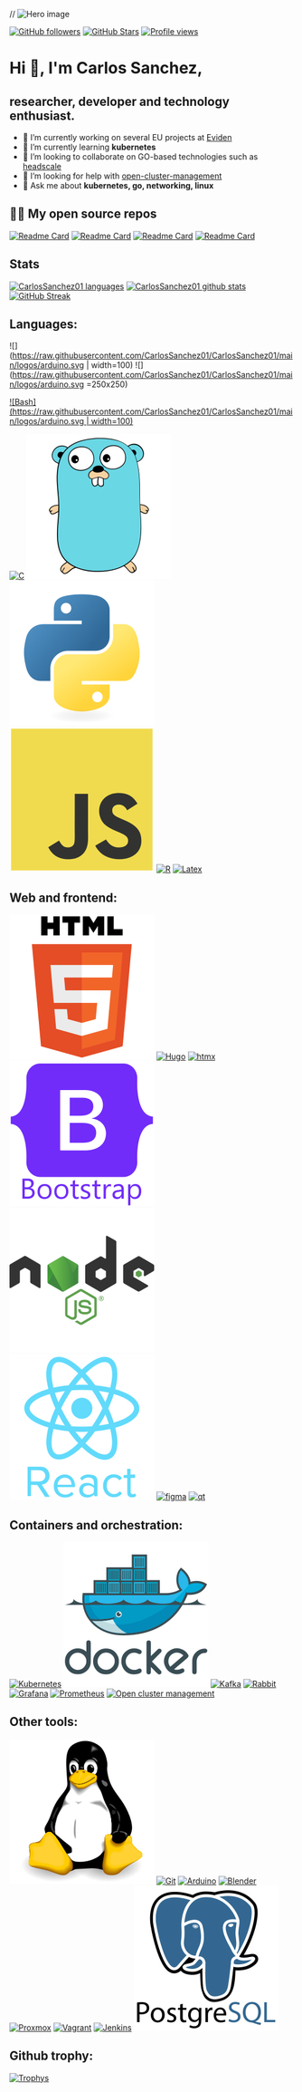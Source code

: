 // ![Hero image](https://raw.githubusercontent.com/carlossanchez01/images/master/github-profile.jpg)

[![GitHub followers](https://img.shields.io/github/followers/carlossanchez01?logo=GitHub&style=for-the-badge)](https://github.com/CarlosSanchez01)
[![GitHub Stars](https://img.shields.io/github/stars/carlossanchez01?logo=github&style=for-the-badge)](https://github.com/CarlosSanchez01)
[![Profile views](https://komarev.com/ghpvc/?username=carlossanchez01&label=Profile%20views&color=0e75b6&style=for-the-badge)](https://github.com/CarlosSanchez01)

# Hi 👋, I'm Carlos Sanchez,

## researcher, developer and technology enthusiast.

- 🔭 I’m currently working on several EU projects at [Eviden](https://eviden.com/)
- 🌱 I’m currently learning **kubernetes**
- 👯 I’m looking to collaborate on GO-based technologies such as [headscale](https://headscale.net/)
- 🤝 I’m looking for help with [open-cluster-management](https://open-cluster-management.io/)
- 💬 Ask me about **kubernetes, go, networking, linux**

## 🧑‍💻 My open source repos

[![Readme Card](https://github-readme-stats.vercel.app/api/pin/?username=carlossanchez01&repo=&theme=radical)](https://github.com/carlossanchez01/repo)
[![Readme Card](https://github-readme-stats.vercel.app/api/pin/?username=carlossanchez01&repo=&theme=radical)](https://github.com/carlossanchez01/repo)
[![Readme Card](https://github-readme-stats.vercel.app/api/pin/?username=carlossanchez01&repo=&theme=radical)](https://github.com/carlossanchez01/repo)
[![Readme Card](https://github-readme-stats.vercel.app/api/pin/?username=carlossanchez01&repo=&theme=radical)](https://github.com/carlossanchez01/repo)

## Stats

[![CarlosSanchez01 languages](https://github-readme-stats.vercel.app/api/top-langs?username=carlossanchez01&show_icons=true&&count_private=true&theme=radical&layout=compact)](https://github.com/CarlosSanchez01)
[![CarlosSanchez01 github stats](https://github-readme-stats.vercel.app/api?username=carlossanchez01&show_icons=true&count_private=true&theme=radical&hide=stars)](https://github.com/CarlosSanchez01)
[![GitHub Streak](https://github-readme-streak-stats.herokuapp.com/?user=carlossanchez01&count_private=true&theme=radical)](https://github.com/CarlosSanchez01)

## Languages:

![](https://raw.githubusercontent.com/CarlosSanchez01/CarlosSanchez01/main/logos/arduino.svg | width=100)
![](https://raw.githubusercontent.com/CarlosSanchez01/CarlosSanchez01/main/logos/arduino.svg =250x250)

[![Bash](https://raw.githubusercontent.com/CarlosSanchez01/CarlosSanchez01/main/logos/arduino.svg | width=100)](https://www.gnu.org/software/bash/)

[![C](./logos/C)](https://www.cprogramming.com)
[![GO](https://raw.githubusercontent.com/devicons/devicon/master/icons/go/go-original.svg)](https://golang.org)
[![Python](https://raw.githubusercontent.com/devicons/devicon/master/icons/python/python-original.svg)](https://www.python.org)
[![Javascript](https://raw.githubusercontent.com/devicons/devicon/master/icons/javascript/javascript-original.svg)](https://developer.mozilla.org/en-US/docs/Web/JavaScript)
[![R]()]()
[![Latex]()]()

## Web and frontend:

[![html](https://raw.githubusercontent.com/devicons/devicon/master/icons/html5/html5-original-wordmark.svg)](https://www.w3.org/html/)
[![Hugo](https://api.iconify.design/logos-hugo.svg)](https://gohugo.io/)
[![htmx]()]()
[![bootstrap](https://raw.githubusercontent.com/devicons/devicon/master/icons/bootstrap/bootstrap-plain-wordmark.svg)](https://getbootstrap.com)
[![node](https://raw.githubusercontent.com/devicons/devicon/master/icons/nodejs/nodejs-original-wordmark.svg)](https://nodejs.org)
[![react](https://raw.githubusercontent.com/devicons/devicon/master/icons/react/react-original-wordmark.svg)](https://reactjs.org/)
[![figma](https://www.vectorlogo.zone/logos/figma/figma-icon.svg)](https://www.figma.com/)
[![qt](https://upload.wikimedia.org/wikipedia/commons/0/0b/Qt_logo_2016.svg)](https://www.qt.io/)

## Containers and orchestration:

[![Kubernetes](https://www.vectorlogo.zone/logos/kubernetes/kubernetes-icon.svg)](https://kubernetes.io)
[![Docker](https://raw.githubusercontent.com/devicons/devicon/master/icons/docker/docker-original-wordmark.svg)](https://www.docker.com/)
[![Kafka](https://www.vectorlogo.zone/logos/apache_kafka/apache_kafka-icon.svg)](https://kafka.apache.org/)
[![Rabbit](https://www.vectorlogo.zone/logos/rabbitmq/rabbitmq-icon.svg)](https://www.rabbitmq.com)
[![Grafana](https://www.vectorlogo.zone/logos/grafana/grafana-icon.svg)](https://grafana.com)
[![Prometheus]()]()
[![Open cluster management]()]()

## Other tools:

[![Linux](https://raw.githubusercontent.com/devicons/devicon/master/icons/linux/linux-original.svg)](https://www.linux.org/)
[![Git](https://www.vectorlogo.zone/logos/git-scm/git-scm-icon.svg)](https://git-scm.com/)
[![Arduino](https://cdn.worldvectorlogo.com/logos/arduino-1.svg)](https://www.arduino.cc/)
[![Blender](https://download.blender.org/branding/community/blender_community_badge_white.svg)](https://www.blender.org/)
[![Proxmox]()]()
[![Vagrant](https://www.vectorlogo.zone/logos/vagrantup/vagrantup-icon.svg)](https://www.vagrantup.com/)
[![Jenkins](https://www.vectorlogo.zone/logos/jenkins/jenkins-icon.svg)](https://www.jenkins.io)
[![Postgres](https://raw.githubusercontent.com/devicons/devicon/master/icons/postgresql/postgresql-original-wordmark.svg)](https://www.postgresql.org)

## Github trophy:

[![Trophys](https://github-profile-trophy.vercel.app/?username=carlossanchez01)](https://github.com/CarlosSanchez01)
